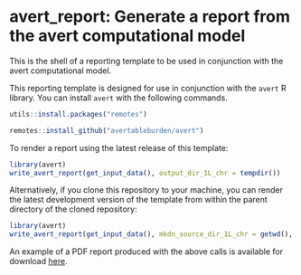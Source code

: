 # avert_report: Generate a report from the avert computational model

This is the shell of a reporting template to be used in conjunction with the avert computational model.

This reporting template is designed for use in conjunction with the `avert` R library. You can install `avert` with the following commands.

``` r
utils::install.packages("remotes")

remotes::install_github("avertableburden/avert")
```

To render a report using the latest release of this template:

``` r
library(avert)
write_avert_report(get_input_data(), output_dir_1L_chr = tempdir())
```

Alternatively, if you clone this repository to your machine, you can render the latest development version of the template from within the parent directory of the cloned repository:

``` r
library(avert)
write_avert_report(get_input_data(), mkdn_source_dir_1L_chr = getwd(), output_dir_1L_chr = "Tests")
```

An example of a PDF report produced with the above calls is available for download [here](https://github.com/avertableburden/avert_report/releases/download/v0.1.1/Example_Report.pdf).